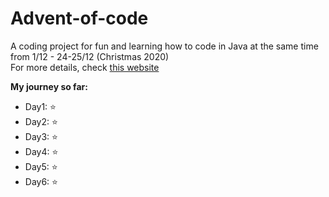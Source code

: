 # Advent-of-code
A coding project for fun and learning how to code in Java at the same time from 1/12 - 24-25/12 (Christmas 2020) <br/>
For more details, check <a href="https://adventofcode.com/">this website</a><br/>
<div>
<strong>My journey so far:</strong>
<ul>
  <li>Day1: ⭐</li>
  <li>Day2: ⭐</li>
  <li>Day3: ⭐</li>
  <li>Day4: ⭐</li>
  <li>Day5: ⭐</li>
  <li>Day6: ⭐</li>
</ul>
</div>
